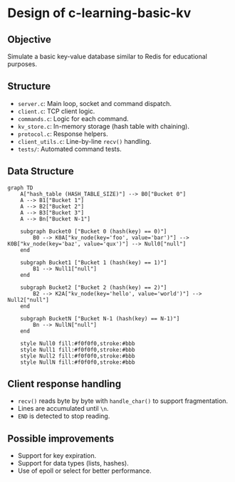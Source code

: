 # Design of c-learning-basic-kv

## Objective

Simulate a basic key-value database similar to Redis for educational purposes.

## Structure

- `server.c`: Main loop, socket and command dispatch.
- `client.c`: TCP client logic.
- `commands.c`: Logic for each command.
- `kv_store.c`: In-memory storage (hash table with chaining).
- `protocol.c`: Response helpers.
- `client_utils.c`: Line-by-line `recv()` handling.
- `tests/`: Automated command tests.

## Data Structure

```mermaid
graph TD
    A["hash_table (HASH_TABLE_SIZE)"] --> B0["Bucket 0"]
    A --> B1["Bucket 1"]
    A --> B2["Bucket 2"]
    A --> B3["Bucket 3"]
    A --> Bn["Bucket N-1"]

    subgraph Bucket0 ["Bucket 0 (hash(key) == 0)"]
        B0 --> K0A["kv_node(key='foo', value='bar')"] --> K0B["kv_node(key='baz', value='qux')"] --> Null0["null"]
    end

    subgraph Bucket1 ["Bucket 1 (hash(key) == 1)"]
        B1 --> Null1["null"]
    end

    subgraph Bucket2 ["Bucket 2 (hash(key) == 2)"]
        B2 --> K2A["kv_node(key='hello', value='world')"] --> Null2["null"]
    end

    subgraph BucketN ["Bucket N-1 (hash(key) == N-1)"]
        Bn --> NullN["null"]
    end

    style Null0 fill:#f0f0f0,stroke:#bbb
    style Null1 fill:#f0f0f0,stroke:#bbb
    style Null2 fill:#f0f0f0,stroke:#bbb
    style NullN fill:#f0f0f0,stroke:#bbb
```

## Client response handling

- `recv()` reads byte by byte with `handle_char()` to support fragmentation.
- Lines are accumulated until `\n`.
- `END` is detected to stop reading.

## Possible improvements

- Support for key expiration.
- Support for data types (lists, hashes).
- Use of epoll or select for better performance.